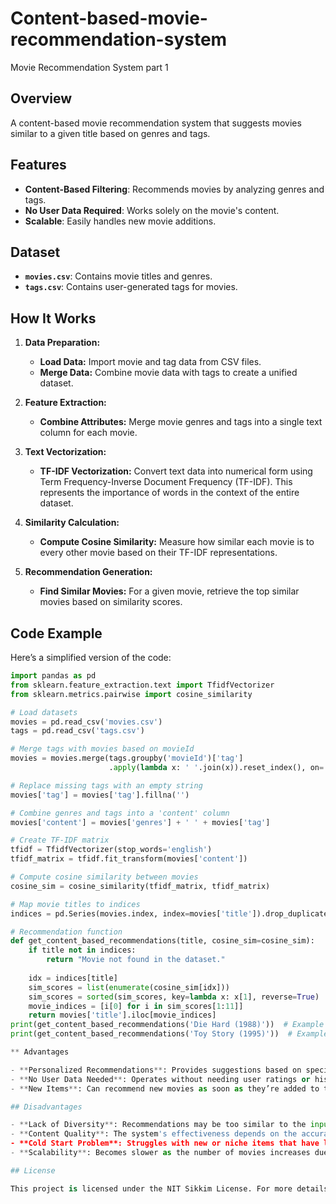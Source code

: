 # Content-based-movie-recommendation-system  
Movie Recommendation System part 1 


## Overview

A content-based movie recommendation system that suggests movies similar to a given title based on genres and tags.
## Features

- **Content-Based Filtering**: Recommends movies by analyzing genres and tags.
- **No User Data Required**: Works solely on the movie's content.
- **Scalable**: Easily handles new movie additions.

## Dataset

- **`movies.csv`**: Contains movie titles and genres.
- **`tags.csv`**: Contains user-generated tags for movies.


## How It Works

1. **Data Preparation:**
   - **Load Data:** Import movie and tag data from CSV files.
   - **Merge Data:** Combine movie data with tags to create a unified dataset.

2. **Feature Extraction:**
   - **Combine Attributes:** Merge movie genres and tags into a single text column for each movie.

3. **Text Vectorization:**
   - **TF-IDF Vectorization:** Convert text data into numerical form using Term Frequency-Inverse Document Frequency (TF-IDF). This represents the importance of words in the context of the entire dataset.

4. **Similarity Calculation:**
   - **Compute Cosine Similarity:** Measure how similar each movie is to every other movie based on their TF-IDF representations.

5. **Recommendation Generation:**
   - **Find Similar Movies:** For a given movie, retrieve the top similar movies based on similarity scores.

## Code Example

Here’s a simplified version of the code:

```python
import pandas as pd
from sklearn.feature_extraction.text import TfidfVectorizer
from sklearn.metrics.pairwise import cosine_similarity

# Load datasets
movies = pd.read_csv('movies.csv')
tags = pd.read_csv('tags.csv')

# Merge tags with movies based on movieId
movies = movies.merge(tags.groupby('movieId')['tag']
                      .apply(lambda x: ' '.join(x)).reset_index(), on='movieId', how='left')

# Replace missing tags with an empty string
movies['tag'] = movies['tag'].fillna('')

# Combine genres and tags into a 'content' column
movies['content'] = movies['genres'] + ' ' + movies['tag']

# Create TF-IDF matrix
tfidf = TfidfVectorizer(stop_words='english')
tfidf_matrix = tfidf.fit_transform(movies['content'])

# Compute cosine similarity between movies
cosine_sim = cosine_similarity(tfidf_matrix, tfidf_matrix)

# Map movie titles to indices
indices = pd.Series(movies.index, index=movies['title']).drop_duplicates()

# Recommendation function
def get_content_based_recommendations(title, cosine_sim=cosine_sim):
    if title not in indices:
        return "Movie not found in the dataset."
    
    idx = indices[title]
    sim_scores = list(enumerate(cosine_sim[idx]))
    sim_scores = sorted(sim_scores, key=lambda x: x[1], reverse=True)
    movie_indices = [i[0] for i in sim_scores[1:11]]
    return movies['title'].iloc[movie_indices]
print(get_content_based_recommendations('Die Hard (1988)'))  # Example 1
print(get_content_based_recommendations('Toy Story (1995)'))  # Example 2

** Advantages

- **Personalized Recommendations**: Provides suggestions based on specific movie attributes, making them relevant to the user’s interests.
- **No User Data Needed**: Operates without needing user ratings or history.
- **New Items**: Can recommend new movies as soon as they’re added to the dataset.

## Disadvantages

- **Lack of Diversity**: Recommendations may be too similar to the input item, potentially missing out on different genres or styles.
- **Content Quality**: The system's effectiveness depends on the accuracy and richness of the movie descriptions (genres and tags).
- **Cold Start Problem**: Struggles with new or niche items that have limited or generic content.
- **Scalability**: Becomes slower as the number of movies increases due to the complexity of similarity calculations.

## License

This project is licensed under the NIT Sikkim License. For more details, see the [LICENSE](LICENSE) file.
